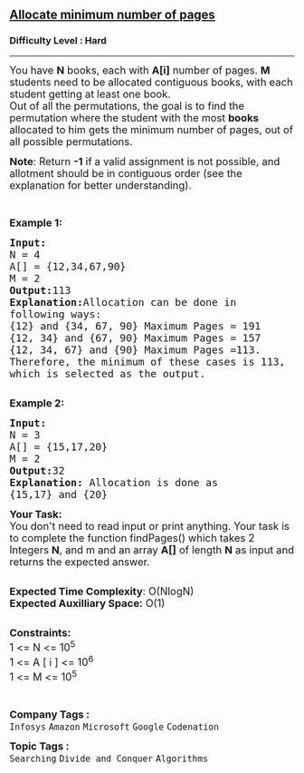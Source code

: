 <h2><a href="https://practice.geeksforgeeks.org/problems/allocate-minimum-number-of-pages0937/1?page=1&difficulty[]=2&status[]=unsolved&sortBy=submissions">Allocate minimum number of pages</a></h2><h3>Difficulty Level : Hard</h3><hr><div class="problems_problem_content__Xm_eO"><p><span style="font-size: 18px;">You have <strong>N</strong> books, each with <strong>A[i]</strong> number of pages. <strong>M</strong> students need to be allocated contiguous books, with each student getting at least one book. <br>Out of all the permutations, the goal is to find the permutation where the student with the most <strong>books </strong>allocated to him gets the minimum number of pages, out of all possible permutations.</span></p>
<p><span style="font-size: 18px;"><strong>Note</strong>: Return <strong>-1</strong> if a valid assignment is not possible, and allotment should be in contiguous order (see the explanation for better understanding).</span></p>
<p>&nbsp;</p>
<p><span style="font-size: 18px;"><strong>Example 1:</strong></span></p>
<pre><span style="font-size: 18px;"><strong>Input:
</strong>N = 4
A[] = {12,34,67,90}
M = 2
<strong>Output:</strong>113
<strong>Explanation:</strong>Allocation can be done in 
following ways:
{12} and {34, 67, 90} Maximum Pages = 191
{12, 34} and {67, 90} Maximum Pages = 157
{12, 34, 67} and {90} Maximum Pages =113.
Therefore, the minimum of these cases is 113,
which is selected as the output.</span></pre>
<p><br><span style="font-size: 18px;"><strong>Example 2:</strong></span></p>
<pre><span style="font-size: 18px;"><strong>Input:
</strong>N = 3
A[] = {15,17,20}
M = 2
<strong>Output:</strong>32
<strong>Explanation: </strong>Allocation is done as
{15,17} and {20}</span></pre>
<p><span style="font-size: 18px;"><strong>Your Task:</strong><br>You don't need to read input or print anything. Your task is to complete the function findPages() which takes 2 Integers <strong>N</strong>, and m and an array <strong>A[]</strong> of length <strong>N</strong> as input and returns the expected answer.</span></p>
<p><br><span style="font-size: 18px;"><strong>Expected Time Complexity</strong>: O(NlogN)<br><strong>Expected Auxilliary Space:</strong> O(1)</span></p>
<p><br><span style="font-size: 18px;"><strong>Constraints:</strong><br>1 &lt;= N &lt;= 10<sup>5</sup><br>1 &lt;= A [ i ] &lt;= 10<sup>6</sup><br>1 &lt;= M &lt;= 10<sup>5</sup></span></p>
<p>&nbsp;</p></div><p><span style=font-size:18px><strong>Company Tags : </strong><br><code>Infosys</code>&nbsp;<code>Amazon</code>&nbsp;<code>Microsoft</code>&nbsp;<code>Google</code>&nbsp;<code>Codenation</code>&nbsp;<br><p><span style=font-size:18px><strong>Topic Tags : </strong><br><code>Searching</code>&nbsp;<code>Divide and Conquer</code>&nbsp;<code>Algorithms</code>&nbsp;